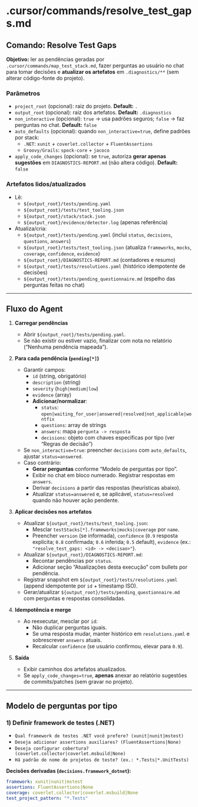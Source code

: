 # .cursor/commands/resolve_test_gaps.md

## Comando: Resolve Test Gaps

**Objetivo:** ler as pendências geradas por `.cursor/commands/map_test_stack.md`, fazer perguntas ao usuário no chat para tomar decisões e **atualizar os artefatos** em `.diagnostics/**` (sem alterar código-fonte do projeto).

### Parâmetros
- `project_root` (opcional): raiz do projeto. **Default:** `.`
- `output_root` (opcional): raiz dos artefatos. **Default:** `.diagnostics`
- `non_interactive` (opcional): `true` → usa padrões seguros; `false` → faz perguntas no chat. **Default:** `false`
- `auto_defaults` (opcional): quando `non_interactive=true`, define padrões por stack:
  - `.NET`: `xunit` + `coverlet.collector` + `FluentAssertions`
  - `Groovy/Grails`: `spock-core` + `jacoco`
- `apply_code_changes` (opcional): se `true`, autoriza **gerar apenas sugestões** em `DIAGNOSTICS-REPORT.md` (não altera código). **Default:** `false`

### Artefatos lidos/atualizados
- Lê:
  - `${output_root}/tests/pending.yaml`
  - `${output_root}/tests/test_tooling.json`
  - `${output_root}/stack/stack.json`
  - `${output_root}/evidence/detector.log` (apenas referência)
- Atualiza/cria:
  - `${output_root}/tests/pending.yaml` (inclui `status`, `decisions`, `questions`, `answers`)
  - `${output_root}/tests/test_tooling.json` (atualiza `frameworks`, `mocks`, `coverage`, `confidence`, `evidence`)
  - `${output_root}/DIAGNOSTICS-REPORT.md` (contadores e resumo)
  - `${output_root}/tests/resolutions.yaml` (histórico idempotente de decisões)
  - `${output_root}/tests/pending_questionnaire.md` (espelho das perguntas feitas no chat)

---

## Fluxo do Agent

1. **Carregar pendências**
   - Abrir `${output_root}/tests/pending.yaml`.
   - Se não existir ou estiver vazio, finalizar com nota no relatório (“Nenhuma pendência mapeada”).

2. **Para cada pendência (`pending[*]`)**
   - Garantir campos:
     - `id` (string, obrigatório)
     - `description` (string)
     - `severity` (`high|medium|low`)
     - `evidence` (array)
     - **Adicionar/normalizar**:
       - `status`: `open|waiting_for_user|answered|resolved|not_applicable|wontfix`
       - `questions`: array de strings
       - `answers`: mapa `pergunta -> resposta`
       - `decisions`: objeto com chaves específicas por tipo (ver “Regras de decisão”)
   - Se `non_interactive=true`: preencher `decisions` com `auto_defaults`, ajustar `status=answered`.
   - Caso contrário:
     - **Gerar perguntas** conforme “Modelo de perguntas por tipo”.
     - Exibir no chat em bloco numerado. Registrar respostas em `answers`.
     - Derivar `decisions` a partir das respostas (heurísticas abaixo).
     - Atualizar `status=answered` e, se aplicável, `status=resolved` quando não houver ação pendente.

3. **Aplicar decisões nos artefatos**
   - Atualizar `${output_root}/tests/test_tooling.json`:
     - Mesclar `testStacks[*].frameworks|mocks|coverage` por `name`.
     - Preencher `version` (se informada), `confidence` (`0.9` resposta explícita; `0.8` confirmada; `0.6` inferida; `0.5` default), `evidence` (ex.: `"resolve_test_gaps: <id> -> <decisao>"`).
   - Atualizar `${output_root}/DIAGNOSTICS-REPORT.md`:
     - Recontar pendências por `status`.
     - Adicionar seção “Atualizações desta execução” com bullets por pendência.
   - Registrar snapshot em `${output_root}/tests/resolutions.yaml` (append idempotente por `id` + timestamp ISO).
   - Gerar/atualizar `${output_root}/tests/pending_questionnaire.md` com perguntas e respostas consolidadas.

4. **Idempotência e merge**
   - Ao reexecutar, mesclar por `id`:
     - Não duplicar perguntas iguais.
     - Se uma resposta mudar, manter histórico em `resolutions.yaml` e sobrescrever `answers` atuais.
     - Recalcular `confidence` (se usuário confirmou, elevar para `0.9`).

5. **Saída**
   - Exibir caminhos dos artefatos atualizados.
   - Se `apply_code_changes=true`, **apenas** anexar ao relatório sugestões de commits/patches (sem gravar no projeto).

---

## Modelo de perguntas por tipo

### 1) Definir framework de testes (.NET)
- `Qual framework de testes .NET você prefere? (xunit|nunit|mstest)`
- `Deseja adicionar assertions auxiliares? (FluentAssertions|None)`
- `Deseja configurar cobertura? (coverlet.collector|coverlet.msbuild|None)`
- `Há padrão de nome de projetos de teste? (ex.: *.Tests|*.UnitTests)`

**Decisões derivadas (`decisions.framework_dotnet`):**
```yaml
framework: xunit|nunit|mstest
assertions: FluentAssertions|None
coverage: coverlet.collector|coverlet.msbuild|None
test_project_pattern: "*.Tests"
